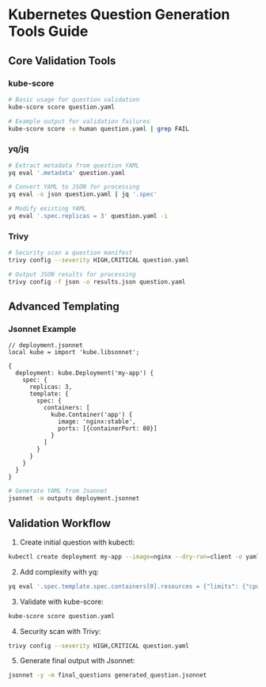 # Kubernetes Question Generation Tools Guide

## Core Validation Tools

### kube-score
```bash
# Basic usage for question validation
kube-score score question.yaml

# Example output for validation failures
kube-score score -o human question.yaml | grep FAIL
```

### yq/jq
```bash
# Extract metadata from question YAML
yq eval '.metadata' question.yaml

# Convert YAML to JSON for processing
yq eval -o json question.yaml | jq '.spec'

# Modify existing YAML
yq eval '.spec.replicas = 3' question.yaml -i
```

### Trivy
```bash 
# Security scan a question manifest
trivy config --severity HIGH,CRITICAL question.yaml

# Output JSON results for processing
trivy config -f json -o results.json question.yaml
```

## Advanced Templating

### Jsonnet Example
```jsonnet
// deployment.jsonnet
local kube = import 'kube.libsonnet';

{
  deployment: kube.Deployment('my-app') {
    spec: {
      replicas: 3,
      template: {
        spec: {
          containers: [
            kube.Container('app') {
              image: 'nginx:stable',
              ports: [{containerPort: 80}]
            }
          ]
        }
      }
    }
  }
}
```

```bash
# Generate YAML from Jsonnet
jsonnet -m outputs deployment.jsonnet
```

## Validation Workflow

1. Create initial question with kubectl:
```bash
kubectl create deployment my-app --image=nginx --dry-run=client -o yaml > question.yaml
```

2. Add complexity with yq:
```bash
yq eval '.spec.template.spec.containers[0].resources = {"limits": {"cpu": "100m"}}' -i question.yaml
```

3. Validate with kube-score:
```bash
kube-score score question.yaml
```

4. Security scan with Trivy:
```bash
trivy config --severity HIGH,CRITICAL question.yaml
```

5. Generate final output with Jsonnet:
```bash
jsonnet -y -m final_questions generated_question.jsonnet
```
